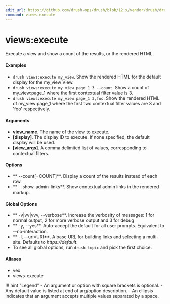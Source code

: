 ```yaml
---
edit_url: https://github.com/drush-ops/drush/blob/12.x/vendor/drush/drush/src/Commands/core/ViewsCommands.php
command: views:execute
---
```

# views:execute

Execute a view and show a count of the results, or the rendered HTML.

#### Examples

- <code>drush views:execute my_view</code>. Show the rendered HTML for the default display for the my_view View.
- <code>drush views:execute my_view page_1 3 --count</code>. Show a count of my_view:page_1 where the first contextual filter value is 3.
- <code>drush views:execute my_view page_1 3,foo</code>. Show the rendered HTML of my_view:page_1 where the first two contextual filter values are 3 and 'foo' respectively.

#### Arguments

- **view_name**. The name of the view to execute.
- **[display]**. The display ID to execute. If none specified, the default display will be used.
- **[view_args]**. A comma delimited list of values, corresponding to contextual filters.

#### Options

- ** --count[=COUNT]**. Display a count of the results instead of each row.
- ** --show-admin-links**. Show contextual admin links in the rendered markup.

#### Global Options

- ** -v|vv|vvv, --verbose**. Increase the verbosity of messages: 1 for normal output, 2 for more verbose output and 3 for debug
- ** -y, --yes**. Auto-accept the default for all user prompts. Equivalent to --no-interaction.
- ** -l, --uri=URI**. A base URL for building links and selecting a multi-site. Defaults to *https://default*.
- To see all global options, run <code>drush topic</code> and pick the first choice.

#### Aliases

- vex
- views-execute

!!! hint "Legend"
    - An argument or option with square brackets is optional.
    - Any default value is listed at end of arg/option description.
    - An ellipsis indicates that an argument accepts multiple values separated by a space.